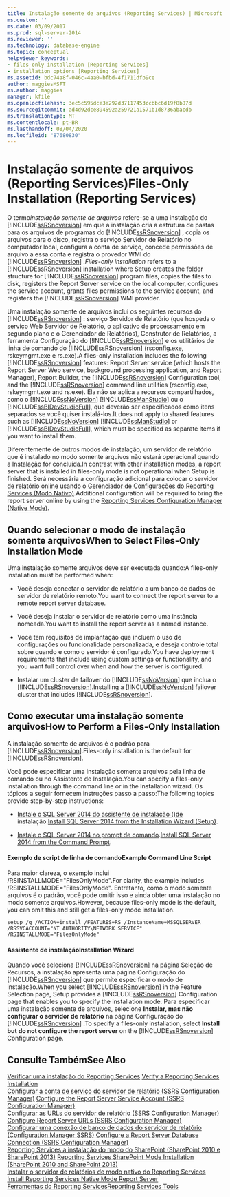 ```yaml
---
title: Instalação somente de arquivos (Reporting Services) | Microsoft Docs
ms.custom: ''
ms.date: 03/09/2017
ms.prod: sql-server-2014
ms.reviewer: ''
ms.technology: database-engine
ms.topic: conceptual
helpviewer_keywords:
- files-only installation [Reporting Services]
- installation options [Reporting Services]
ms.assetid: bdc74a8f-046c-4aa0-bfbd-4f1711dfb9ce
author: maggiesMSFT
ms.author: maggies
manager: kfile
ms.openlocfilehash: 3ec5c595dce3e292d37117453ccbbc6d19f8b87d
ms.sourcegitcommit: ad4d92dce894592a259721a1571b1d8736abacdb
ms.translationtype: MT
ms.contentlocale: pt-BR
ms.lasthandoff: 08/04/2020
ms.locfileid: "87680830"
---
```

# <a name="files-only-installation-reporting-services"></a><span data-ttu-id="369a7-102">Instalação somente de arquivos (Reporting Services)</span><span class="sxs-lookup"><span data-stu-id="369a7-102">Files-Only Installation (Reporting Services)</span></span>
  <span data-ttu-id="369a7-103">O termo*instalação somente de arquivos* refere-se a uma instalação do [!INCLUDE[ssRSnoversion](../../includes/ssrsnoversion-md.md)] em que a instalação cria a estrutura de pastas para os arquivos de programas do [!INCLUDE[ssRSnoversion](../../includes/ssrsnoversion-md.md)] , copia os arquivos para o disco, registra o serviço Servidor de Relatório no computador local, configura a conta de serviço, concede permissões de arquivo a essa conta e registra o provedor WMI do [!INCLUDE[ssRSnoversion](../../includes/ssrsnoversion-md.md)] .</span><span class="sxs-lookup"><span data-stu-id="369a7-103">*Files-only installation* refers to a [!INCLUDE[ssRSnoversion](../../includes/ssrsnoversion-md.md)] installation where Setup creates the folder structure for [!INCLUDE[ssRSnoversion](../../includes/ssrsnoversion-md.md)] program files, copies the files to disk, registers the Report Server service on the local computer, configures the service account, grants files permissions to the service account, and registers the [!INCLUDE[ssRSnoversion](../../includes/ssrsnoversion-md.md)] WMI provider.</span></span>  
  
 <span data-ttu-id="369a7-104">Uma instalação somente de arquivos inclui os seguintes recursos do [!INCLUDE[ssRSnoversion](../../includes/ssrsnoversion-md.md)] : serviço Servidor de Relatório (que hospeda o serviço Web Servidor de Relatório, o aplicativo de processamento em segundo plano e o Gerenciador de Relatórios), Construtor de Relatórios, a ferramenta Configuração do [!INCLUDE[ssRSnoversion](../../includes/ssrsnoversion-md.md)] e os utilitários de linha de comando do [!INCLUDE[ssRSnoversion](../../includes/ssrsnoversion-md.md)] (rsconfig.exe, rskeymgmt.exe e rs.exe).</span><span class="sxs-lookup"><span data-stu-id="369a7-104">A files-only installation includes the following [!INCLUDE[ssRSnoversion](../../includes/ssrsnoversion-md.md)] features: Report Server service (which hosts the Report Server Web service, background processing application, and Report Manager), Report Builder, the [!INCLUDE[ssRSnoversion](../../includes/ssrsnoversion-md.md)] Configuration tool, and the [!INCLUDE[ssRSnoversion](../../includes/ssrsnoversion-md.md)] command line utilities (rsconfig.exe, rskeymgmt.exe and rs.exe).</span></span> <span data-ttu-id="369a7-105">Ela não se aplica a recursos compartilhados, como o [!INCLUDE[ssNoVersion](../../includes/ssnoversion-md.md)] [!INCLUDE[ssManStudio](../../includes/ssmanstudio-md.md)] ou o [!INCLUDE[ssBIDevStudioFull](../../includes/ssbidevstudiofull-md.md)], que deverão ser especificados como itens separados se você quiser instalá-los.</span><span class="sxs-lookup"><span data-stu-id="369a7-105">It does not apply to shared features such as [!INCLUDE[ssNoVersion](../../includes/ssnoversion-md.md)] [!INCLUDE[ssManStudio](../../includes/ssmanstudio-md.md)] or [!INCLUDE[ssBIDevStudioFull](../../includes/ssbidevstudiofull-md.md)], which must be specified as separate items if you want to install them.</span></span>  
  
 <span data-ttu-id="369a7-106">Diferentemente de outros modos de instalação, um servidor de relatório que é instalado no modo somente arquivos não estará operacional quando a Instalação for concluída.</span><span class="sxs-lookup"><span data-stu-id="369a7-106">In contrast with other installation modes, a report server that is installed in files-only mode is not operational when Setup is finished.</span></span> <span data-ttu-id="369a7-107">Será necessária a configuração adicional para colocar o servidor de relatório online usando o [Gerenciador de Configurações do Reporting Services &#40;Modo Nativo&#41;](../../sql-server/install/reporting-services-configuration-manager-native-mode.md).</span><span class="sxs-lookup"><span data-stu-id="369a7-107">Additional configuration will be required to bring the report server online by using the [Reporting Services Configuration Manager &#40;Native Mode&#41;](../../sql-server/install/reporting-services-configuration-manager-native-mode.md).</span></span>  
  
## <a name="when-to-select-files-only-installation-mode"></a><span data-ttu-id="369a7-108">Quando selecionar o modo de instalação somente arquivos</span><span class="sxs-lookup"><span data-stu-id="369a7-108">When to Select Files-Only Installation Mode</span></span>  
 <span data-ttu-id="369a7-109">Uma instalação somente arquivos deve ser executada quando:</span><span class="sxs-lookup"><span data-stu-id="369a7-109">A files-only installation must be performed when:</span></span>  
  
-   <span data-ttu-id="369a7-110">Você deseja conectar o servidor de relatório a um banco de dados de servidor de relatório remoto.</span><span class="sxs-lookup"><span data-stu-id="369a7-110">You want to connect the report server to a remote report server database.</span></span>  
  
-   <span data-ttu-id="369a7-111">Você deseja instalar o servidor de relatório como uma instância nomeada.</span><span class="sxs-lookup"><span data-stu-id="369a7-111">You want to install the report server as a named instance.</span></span>  
  
-   <span data-ttu-id="369a7-112">Você tem requisitos de implantação que incluem o uso de configurações ou funcionalidade personalizada, e deseja controle total sobre quando e como o servidor é configurado.</span><span class="sxs-lookup"><span data-stu-id="369a7-112">You have deployment requirements that include using custom settings or functionality, and you want full control over when and how the server is configured.</span></span>  
  
-   <span data-ttu-id="369a7-113">Instalar um cluster de failover do [!INCLUDE[ssNoVersion](../../includes/ssnoversion-md.md)] que inclua o [!INCLUDE[ssRSnoversion](../../includes/ssrsnoversion-md.md)].</span><span class="sxs-lookup"><span data-stu-id="369a7-113">Installing a [!INCLUDE[ssNoVersion](../../includes/ssnoversion-md.md)] failover cluster that includes [!INCLUDE[ssRSnoversion](../../includes/ssrsnoversion-md.md)].</span></span>  
  
## <a name="how-to-perform-a-files-only-installation"></a><span data-ttu-id="369a7-114">Como executar uma instalação somente arquivos</span><span class="sxs-lookup"><span data-stu-id="369a7-114">How to Perform a Files-Only Installation</span></span>  
 <span data-ttu-id="369a7-115">A instalação somente de arquivos é o padrão para [!INCLUDE[ssRSnoversion](../../includes/ssrsnoversion-md.md)].</span><span class="sxs-lookup"><span data-stu-id="369a7-115">Files-only installation is the default for [!INCLUDE[ssRSnoversion](../../includes/ssrsnoversion-md.md)].</span></span>  
  
 <span data-ttu-id="369a7-116">Você pode especificar uma instalação somente arquivos pela linha de comando ou no Assistente de Instalação.</span><span class="sxs-lookup"><span data-stu-id="369a7-116">You can specify a files-only installation through the command line or in the Installation wizard.</span></span> <span data-ttu-id="369a7-117">Os tópicos a seguir fornecem instruções passo a passo:</span><span class="sxs-lookup"><span data-stu-id="369a7-117">The following topics provide step-by-step instructions:</span></span>  
  
-   <span data-ttu-id="369a7-118">[Instale o SQL Server 2014 do assistente de instalação &#40;&#41;de ](../../database-engine/install-windows/install-sql-server-from-the-installation-wizard-setup.md)instalação.</span><span class="sxs-lookup"><span data-stu-id="369a7-118">[Install SQL Server 2014 from the Installation Wizard &#40;Setup&#41;](../../database-engine/install-windows/install-sql-server-from-the-installation-wizard-setup.md).</span></span>  
  
-   <span data-ttu-id="369a7-119">[Instale o SQL Server 2014 no prompt de comando](../../database-engine/install-windows/install-sql-server-from-the-command-prompt.md).</span><span class="sxs-lookup"><span data-stu-id="369a7-119">[Install SQL Server 2014 from the Command Prompt](../../database-engine/install-windows/install-sql-server-from-the-command-prompt.md).</span></span>  
  
#### <a name="example-command-line-script"></a><span data-ttu-id="369a7-120">Exemplo de script de linha de comando</span><span class="sxs-lookup"><span data-stu-id="369a7-120">Example Command Line Script</span></span>  
 <span data-ttu-id="369a7-121">Para maior clareza, o exemplo inclui /RSINSTALLMODE="FilesOnlyMode".</span><span class="sxs-lookup"><span data-stu-id="369a7-121">For clarity, the example includes /RSINSTALLMODE="FilesOnlyMode".</span></span> <span data-ttu-id="369a7-122">Entretanto, como o modo somente arquivos é o padrão, você pode omitir isso e ainda obter uma instalação no modo somente arquivos.</span><span class="sxs-lookup"><span data-stu-id="369a7-122">However, because files-only mode is the default, you can omit this and still get a files-only mode installation.</span></span>  
  
```  
setup /q /ACTION=install /FEATURES=RS /InstanceName=MSSQLSERVER /RSSVCACCOUNT="NT AUTHORITY\NETWORK SERVICE" /RSINSTALLMODE="FilesOnlyMode"  
```  
  
#### <a name="installation-wizard"></a><span data-ttu-id="369a7-123">Assistente de instalação</span><span class="sxs-lookup"><span data-stu-id="369a7-123">Installation Wizard</span></span>  
 <span data-ttu-id="369a7-124">Quando você seleciona [!INCLUDE[ssRSnoversion](../../includes/ssrsnoversion-md.md)] na página Seleção de Recursos, a instalação apresenta uma página Configuração do [!INCLUDE[ssRSnoversion](../../includes/ssrsnoversion-md.md)] que permite especificar o modo de instalação.</span><span class="sxs-lookup"><span data-stu-id="369a7-124">When you select [!INCLUDE[ssRSnoversion](../../includes/ssrsnoversion-md.md)] in the Feature Selection page, Setup provides a [!INCLUDE[ssRSnoversion](../../includes/ssrsnoversion-md.md)] Configuration page that enables you to specify the installation mode.</span></span> <span data-ttu-id="369a7-125">Para especificar uma instalação somente de arquivos, selecione **Instalar, mas não configurar o servidor de relatório** na página Configuração do [!INCLUDE[ssRSnoversion](../../includes/ssrsnoversion-md.md)] .</span><span class="sxs-lookup"><span data-stu-id="369a7-125">To specify a files-only installation, select **Install but do not configure the report server** on the [!INCLUDE[ssRSnoversion](../../includes/ssrsnoversion-md.md)] Configuration page.</span></span>  
  
## <a name="see-also"></a><span data-ttu-id="369a7-126">Consulte Também</span><span class="sxs-lookup"><span data-stu-id="369a7-126">See Also</span></span>  
 <span data-ttu-id="369a7-127">[Verificar uma instalação do Reporting Services](verify-a-reporting-services-installation.md) </span><span class="sxs-lookup"><span data-stu-id="369a7-127">[Verify a Reporting Services Installation](verify-a-reporting-services-installation.md) </span></span>  
 <span data-ttu-id="369a7-128">[Configurar a conta de serviço do servidor de relatório &#40;SSRS Configuration Manager&#41;](configure-the-report-server-service-account-ssrs-configuration-manager.md) </span><span class="sxs-lookup"><span data-stu-id="369a7-128">[Configure the Report Server Service Account &#40;SSRS Configuration Manager&#41;](configure-the-report-server-service-account-ssrs-configuration-manager.md) </span></span>  
 <span data-ttu-id="369a7-129">[Configurar as URLs do servidor de relatório &#40;SSRS Configuration Manager&#41;](configure-report-server-urls-ssrs-configuration-manager.md) </span><span class="sxs-lookup"><span data-stu-id="369a7-129">[Configure Report Server URLs  &#40;SSRS Configuration Manager&#41;](configure-report-server-urls-ssrs-configuration-manager.md) </span></span>  
 <span data-ttu-id="369a7-130">[Configurar uma conexão de banco de dados do servidor de relatório &#40;Configuration Manager SSRS&#41;](../../sql-server/install/configure-a-report-server-database-connection-ssrs-configuration-manager.md) </span><span class="sxs-lookup"><span data-stu-id="369a7-130">[Configure a Report Server Database Connection  &#40;SSRS Configuration Manager&#41;](../../sql-server/install/configure-a-report-server-database-connection-ssrs-configuration-manager.md) </span></span>  
 <span data-ttu-id="369a7-131">[Reporting Services a instalação do modo do SharePoint &#40;SharePoint 2010 e SharePoint 2013&#41;](install-reporting-services-sharepoint-mode.md) </span><span class="sxs-lookup"><span data-stu-id="369a7-131">[Reporting Services SharePoint Mode Installation &#40;SharePoint 2010 and SharePoint 2013&#41;](install-reporting-services-sharepoint-mode.md) </span></span>  
 <span data-ttu-id="369a7-132">[Instalar o servidor de relatórios de modo nativo do Reporting Services](install-reporting-services-native-mode-report-server.md) </span><span class="sxs-lookup"><span data-stu-id="369a7-132">[Install Reporting Services Native Mode Report Server](install-reporting-services-native-mode-report-server.md) </span></span>  
 [<span data-ttu-id="369a7-133">Ferramentas do Reporting Services</span><span class="sxs-lookup"><span data-stu-id="369a7-133">Reporting Services Tools</span></span>](../tools/reporting-services-tools.md)  
  
  
